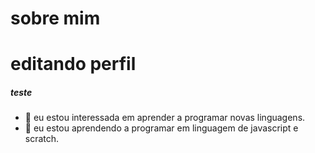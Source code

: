 #  sobre mim

# editando perfil

##### teste
- 👀 eu estou interessada em aprender a programar novas linguagens.
- 🌱 eu estou aprendendo a programar em linguagem de javascript e scratch.


<!---
giuliacequinel/giuliacequinel is a ✨ special ✨ repository because its `README.md` (this file) appears on your GitHub profile.
You can click the Preview link to take a look at your changes.
--->
